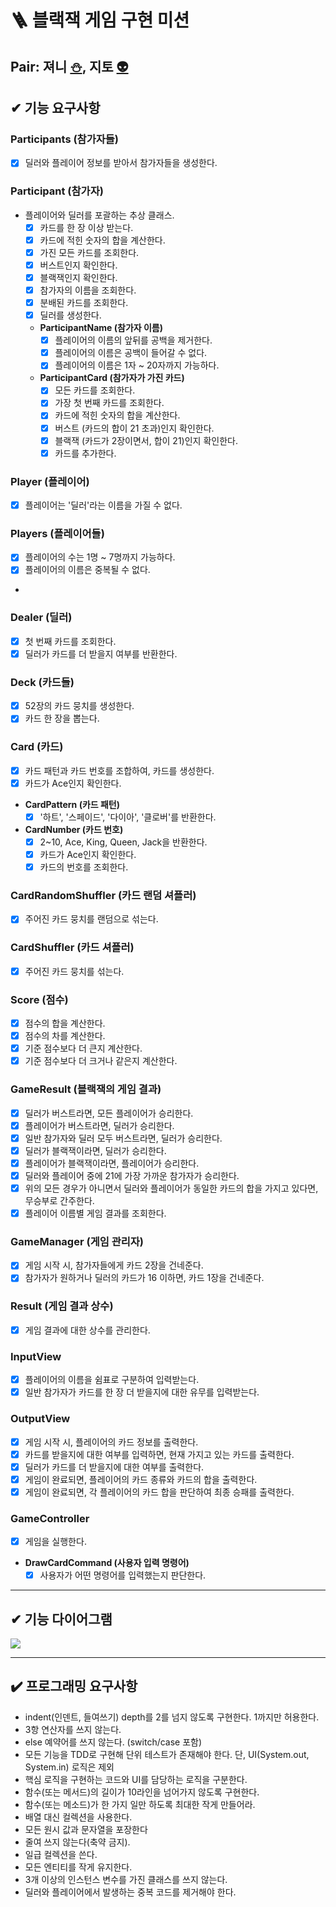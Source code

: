 # 🪜 블랙잭 게임 구현 미션

## Pair: 져니 [⛄️](http://github.com/cl8d), 지토 [👽](https://github.com/apptie)

## ✔ 기능 요구사항

### Participants (참가자들)

- [x] 딜러와 플레이어 정보를 받아서 참가자들을 생성한다.

### Participant (참가자)

- 플레이어와 딜러를 포괄하는 추상 클래스.
    - [x] 카드를 한 장 이상 받는다.
    - [x] 카드에 적힌 숫자의 합을 계산한다.
    - [x] 가진 모든 카드를 조회한다.
    - [x] 버스트인지 확인한다.
    - [x] 블랙잭인지 확인한다.
    - [x] 참가자의 이름을 조회한다.
    - [x] 분배된 카드를 조회한다.
    - [x] 딜러를 생성한다.
    - **ParticipantName (참가자 이름)**
        - [x] 플레이어의 이름의 앞뒤를 공백을 제거한다.
        - [x] 플레이어의 이름은 공백이 들어갈 수 없다.
        - [x] 플레이어의 이름은 1자 ~ 20자까지 가능하다.
    - **ParticipantCard (참가자가 가진 카드)**
        - [x] 모든 카드를 조회한다.
        - [x] 가장 첫 번째 카드를 조회한다.
        - [x] 카드에 적힌 숫자의 합을 계산한다.
        - [x] 버스트 (카드의 합이 21 초과)인지 확인한다.
        - [x] 블랙잭 (카드가 2장이면서, 합이 21)인지 확인한다.
        - [x] 카드를 추가한다.

### Player (플레이어)

- [x] 플레이어는 '딜러'라는 이름을 가질 수 없다.

### Players (플레이어들)

- [x] 플레이어의 수는 1명 ~ 7명까지 가능하다.
- [x] 플레이어의 이름은 중복될 수 없다.
-

### Dealer (딜러)

- [x] 첫 번째 카드를 조회한다.
- [x] 딜러가 카드를 더 받을지 여부를 반환한다.

### Deck (카드들)

- [x] 52장의 카드 뭉치를 생성한다.
- [x] 카드 한 장을 뽑는다.

### Card (카드)

- [x] 카드 패턴과 카드 번호를 조합하여, 카드를 생성한다.
- [x] 카드가 Ace인지 확인한다.
- **CardPattern (카드 패턴)**
    - [x] '하트', '스페이드', '다이아', '클로버'를 반환한다.
- **CardNumber (카드 번호)**
    - [x] 2~10, Ace, King, Queen, Jack을 반환한다.
    - [x] 카드가 Ace인지 확인한다.
    - [x] 카드의 번호를 조회한다.

### CardRandomShuffler (카드 랜덤 셔플러)

- [x] 주어진 카드 뭉치를 랜덤으로 섞는다.

### CardShuffler (카드 셔플러)

- [x] 주어진 카드 뭉치를 섞는다.

### Score (점수)

- [x] 점수의 합을 계산한다.
- [x] 점수의 차를 계산한다.
- [x] 기준 점수보다 더 큰지 계산한다.
- [x] 기준 점수보다 더 크거나 같은지 계산한다.

### GameResult (블랙잭의 게임 결과)

- [x] 딜러가 버스트라면, 모든 플레이어가 승리한다.
- [x] 플레이어가 버스트라면, 딜러가 승리한다.
- [x] 일반 참가자와 딜러 모두 버스트라면, 딜러가 승리한다.
- [x] 딜러가 블랙잭이라면, 딜러가 승리한다.
- [x] 플레이어가 블랙잭이라면, 플레이어가 승리한다.
- [x] 딜러와 플레이어 중에 21에 가장 가까운 참가자가 승리한다.
- [x] 위의 모든 경우가 아니면서 딜러와 플레이어가 동일한 카드의 합을 가지고 있다면, 무승부로 간주한다.
- [x] 플레이어 이름별 게임 결과를 조회한다.

### GameManager (게임 관리자)

- [x] 게임 시작 시, 참가자들에게 카드 2장을 건네준다.
- [x] 참가자가 원하거나 딜러의 카드가 16 이하면, 카드 1장을 건네준다.

### Result (게임 결과 상수)

- [x] 게임 결과에 대한 상수를 관리한다.

### InputView

- [x] 플레이어의 이름을 쉼표로 구분하여 입력받는다.
- [x] 일반 참가자가 카드를 한 장 더 받을지에 대한 유무를 입력받는다.

### OutputView

- [x] 게임 시작 시, 플레이어의 카드 정보를 출력한다.
- [x] 카드를 받을지에 대한 여부를 입력하면, 현재 가지고 있는 카드를 출력한다.
- [x] 딜러가 카드를 더 받을지에 대한 여부를 출력한다.
- [x] 게임이 완료되면, 플레이어의 카드 종류와 카드의 합을 출력한다.
- [x] 게임이 완료되면, 각 플레이어의 카드 합을 판단하여 최종 승패를 출력한다.

### GameController

- [x] 게임을 실행한다.
- **DrawCardCommand (사용자 입력 명령어)**
    - [x] 사용자가 어떤 명령어를 입력했는지 판단한다.

---

## ✔ 기능 다이어그램

![](/src/main/resources/blackjack-diagram.png)

---

## ✔️ 프로그래밍 요구사항

- indent(인덴트, 들여쓰기) depth를 2를 넘지 않도록 구현한다. 1까지만 허용한다.
- 3항 연산자를 쓰지 않는다.
- else 예약어를 쓰지 않는다. (switch/case 포함)
- 모든 기능을 TDD로 구현해 단위 테스트가 존재해야 한다. 단, UI(System.out, System.in) 로직은 제외
- 핵심 로직을 구현하는 코드와 UI를 담당하는 로직을 구분한다.
- 함수(또는 메서드)의 길이가 10라인을 넘어가지 않도록 구현한다.
- 함수(또는 메소드)가 한 가지 일만 하도록 최대한 작게 만들어라.
- 배열 대신 컬렉션을 사용한다.
- 모든 원시 값과 문자열을 포장한다
- 줄여 쓰지 않는다(축약 금지).
- 일급 컬렉션을 쓴다.
- 모든 엔티티를 작게 유지한다.
- 3개 이상의 인스턴스 변수를 가진 클래스를 쓰지 않는다.
- 딜러와 플레이어에서 발생하는 중복 코드를 제거해야 한다.

